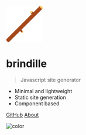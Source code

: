 
![logo](brindille.png)

# brindille

> Javascript site generator

- Minimal and lightweight
- Static site generation
- Component based

[GitHub](https://github.com/brindille/brindille-static/)
[About](#about)

<!-- background color -->
![color](#fff)